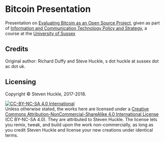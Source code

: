 # Bitcoin Presentation

Presentation on [Evaluating Bitcoin as an Open Source Project](/presentation/bitcoin.md), given as part of [Information and Communication Technology Policy and Strategy](http://www.sussex.ac.uk/bmec/internal/departments/spru/pgcourses/2016/L1520T/62854), a course at the [University of Sussex](http://www.sussex.ac.uk/)

## Credits

Original author: Richard Duffy and Steve Huckle, s dot huckle at sussex dot ac dot uk.

## Licensing

Copyright © Steven Huckle, 2017-2018.

<a rel="license" href="http://creativecommons.org/licenses/by-nc-sa/4.0/"><img alt="CC-BY-NC-SA 4.0 International" style="border-width:0" src="https://i.creativecommons.org/l/by-nc-sa/4.0/88x31.png" /></a><br />
Unless otherwise stated, the works here are licensed under a [Creative Commons Attribution-NonCommercial-ShareAlike 4.0 International License](https://creativecommons.org/licenses/by-nc-sa/4.0/) (CC BY-NC-SA 4.0). They are attributed to Steven Huckle. The license lets you remix, tweak, and build upon the work non-commercially, as long as you credit Steven Huckle and license your new creations under identical terms.
